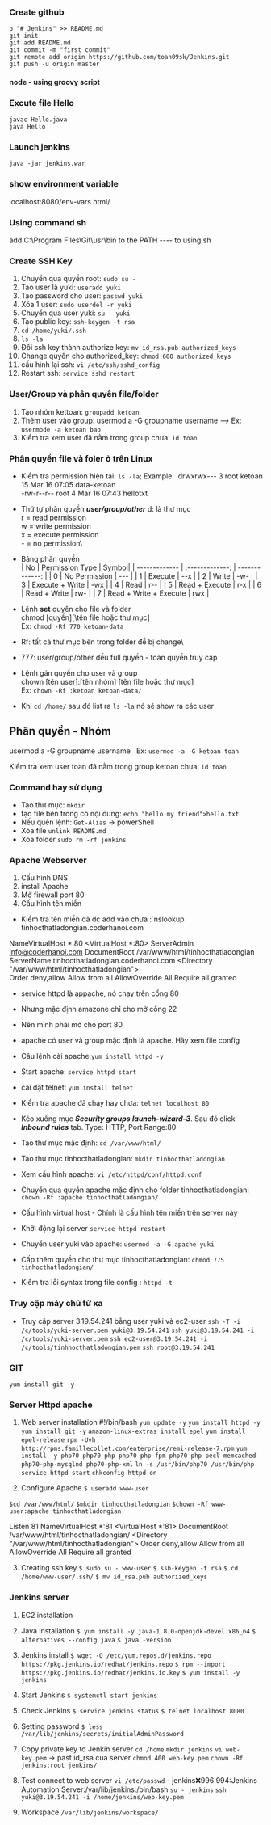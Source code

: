 ### Create github
```
o "# Jenkins" >> README.md
git init
git add README.md
git commit -m "first commit"
git remote add origin https://github.com/toan09sk/Jenkins.git
git push -u origin master
```
#### node - using groovy script

### Excute file Hello
```
javac Hello.java
java Hello
```

### Launch jenkins
`java -jar jenkins.war`

### show environment variable
localhost:8080/env-vars.html/

### Using command sh
add C:\Program Files\Git\usr\bin to the PATH ---- to using sh

### Create SSH Key
1. Chuyển qua quyền root: `sudo su -`
2. Tạo user là yuki: `useradd yuki`
3. Tạo password cho user: `passwd yuki`
4. Xóa 1 user: `sudo userdel -r yuki`
5. Chuyển qua user yuki: `su - yuki`
6. Tạo public key: `ssh-keygen -t rsa`
7. `cd /home/yuki/.ssh`
8. `ls -la`
9. Đổi ssh key thành authorize key: `mv id_rsa.pub authorized_keys`
10. Change quyền cho authorized_key: `chmod 600 authorized_keys`
11. cấu hình lại ssh: `vi /etc/ssh/sshd_config`
12. Restart ssh: `service sshd restart`

### User/Group và phân quyền file/folder
1. Tạo nhóm kettoan: `groupadd ketoan`
2. Thêm user vào group: usermod a -G groupname username --> Ex: `usermode -a ketoan bao`
3. Kiểm tra xem user đã nằm trong group chưa: `id toan`

### Phân quyền file và foler ở trên Linux
 - Kiểm tra permission hiện tại: `ls -la`\;
 Example:&nbsp;
  drwxrwx--- 3 root ketoan      15 Mar 16 07:05 data-ketoan\
  -rw-r--r-- root     4 Mar 16 07:43 hellotxt

 - Thứ tự phân quyền ***user/group/other***
 d: là thư mục\
 r = read permission\
 w = write permission\
 x = execute permission\
 \- = no permission\

 - Bảng phân quyền\
| No  | Permission Type | Symbol|
| ------------- | :-------------: | -------------: |
| 0  | No Permission  | --- |
| 1  | Execute  | --x |
| 2  | Write  | -w- |
| 3  | Execute + Write  | -wx |
| 4  | Read  | r-- |
| 5  | Read + Execute  | r-x |
| 6  | Read + Write  | rw- |
| 7  | Read + Write + Execute  | rwx |

- Lệnh **set** quyền cho file và folder\
 chmod \[quyền\][\tên file hoặc thư mục]\
 Ex: `chmod -Rf 770 ketoan-data`&nbsp;
 - Rf: tất cả thư mục bên trong folder đề bị change\
 - 777: user/group/other đều full quyền - toàn quyền truy cập
 - Lệnh gán quyền cho user và group\
 chown [tên user]:[tên nhóm] [tên file hoặc thư mục]\
 Ex: `chown -Rf :ketoan ketoan-data/`
- Khi `cd /home/` sau đó list ra `ls -la` nó sẽ show ra các user

## Phân quyền - Nhóm
usermod a -G groupname username &nbsp;
Ex: `usermod -a -G ketoan toan`

Kiểm tra xem user toan đã nằm trong group ketoan chưa: `id toan`


### Command hay sử dụng
- Tạo thư mục: `mkdir`
- tạo file bên trong có nội dung: `echo "hello my friend">hello.txt`
- Nếu quên lệnh: `Get-Alias` -> powerShell
- Xóa file `unlink README.md`
- Xóa folder `sudo rm -rf jenkins`

### Apache Webserver
1. Cấu hình DNS
2. install Apache
3. Mở firewall port 80
4. Cấu hình tên miền

- Kiểm tra tên miền đã dc add vào chưa :`nslookup tinhocthatladongian.coderhanoi.com

NameVirtualHost *:80
<VirtualHost *:80>
    ServerAdmin info@coderhanoi.com
    DocumentRoot /var/www/html/tinhocthatladongian
    ServerName tinhocthatladongian.coderhanoi.com
    <Directory "/var/www/html/tinhocthatladongian">   
        Order deny,allow
           Allow from all
           AllowOverride All
          Require all granted
   </Directory>
</VirtualHost>

- service httpd là appache, nó chạy trên cổng 80
- Nhưng mặc định amazone chỉ cho mở cổng 22
- Nên mình phải mở cho port 80
- apache có user và group mặc định là apache. Hãy xem file config

- Câu lệnh cài apache:`yum install httpd -y`
- Start apache: `service httpd start`
- cài đặt telnet: `yum install telnet`
- Kiểm tra apache đã chạy hay chưa: `telnet localhost 80`
- Kéo xuống mục ***Security groups*** ***launch-wizard-3***. Sau đó click ***Inbound rules*** tab. Type: HTTP, Port Range:80
- Tạo thư mục mặc định: `cd /var/www/html/`
- Tạo thư mục tinhocthatladongian: `mkdir tinhocthatladongian`
- Xem cấu hình apache: `vi /etc/httpd/conf/httpd.conf`
- Chuyển qua quyền apache mặc định cho folder tinhocthatladongian: `chown -Rf :apache tinhocthatladongian/`
- Cấu hình virtual host - Chính là cấu hình tên miền trên server này
- Khởi động lại server `service httpd restart`
- Chuyển user yuki vào apache: `usermod -a -G apache yuki`
- Cấp thêm quyền cho thư mục tinhocthatladongian: `chmod 775 tinhocthatladongian/`
- Kiểm tra lỗi syntax trong file config : `httpd -t`

### Truy cập máy chủ từ xa
- Truy cập server 3.19.54.241 bằng user yuki và ec2-user
`ssh -T -i /c/tools/yuki-server.pem yuki@3.19.54.241`
`ssh yuki@3.19.54.241 -i /c/tools/yuki-server.pem`
`ssh ec2-user@3.19.54.241 -i /c/tools/tinhhocthatladongian.pem`
`ssh root@3.19.54.241`


### GIT
`yum install git -y`

### Server Httpd apache
1. Web server installation
#!/bin/bash
`yum update -y`
`yum install httpd -y`
`yum install git -y`
`amazon-linux-extras install epel`
`yum install epel-release`
`rpm -Uvh http://rpms.famillecollet.com/enterprise/remi-release-7.rpm`
`yum install -y php70 php70-php php70-php-fpm php70-php-pecl-memcached php70-php-mysqlnd php70-php-xml`
`ln -s /usr/bin/php70 /usr/bin/php`
`service httpd start`
`chkconfig httpd on`


2. Configure Apache
`$ useradd www-user`

`$cd /var/www/html/`
`$mkdir tinhocthatladongian`
`$chown -Rf www-user:apache tinhocthatladongian`


Listen 81
NameVirtualHost *:81
<VirtualHost *:81>
    DocumentRoot /var/www/html/tinhocthatladongian/
    <Directory "/var/www/html/tinhocthatladongian">
      Order deny,allow
      Allow from all
      AllowOverride All
      Require all granted
   </Directory>
</VirtualHost>

3. Creating ssh key
`$ sudo su - www-user`
`$ ssh-keygen -t rsa`
`$ cd /home/www-user/.ssh/`
`$ mv id_rsa.pub authorized_keys`


### Jenkins server
1. EC2 installation
2. Java installation
`$ yum install -y java-1.8.0-openjdk-devel.x86_64`
`$ alternatives --config java`
`$ java -version`

3. Jenkins install
`$ wget -O /etc/yum.repos.d/jenkins.repo https://pkg.jenkins.io/redhat/jenkins.repo`
`$ rpm --import https://pkg.jenkins.io/redhat/jenkins.io.key`
`$ yum install -y jenkins`

4. Start Jenkins
`$ systemctl start jenkins`

5. Check Jenkins
`$ service jenkins status`
`$ telnet localhost 8080`

6. Setting password
`$ less /var/lib/jenkins/secrets/initialAdminPassword`

7. Copy private key to Jenkin server
`cd /home`
`mkdir jenkins`
`vi web-key.pem` -> past id_rsa của server
`chmod 400 web-key.pem`
`chown -Rf jenkins:root jenkins/`

8. Test connect to web server
`vi /etc/passwd` - jenkins:x:996:994:Jenkins Automation Server:/var/lib/jenkins:/bin/bash
`su - jenkins`
`ssh yuki@3.19.54.241 -i /home/jenkins/web-key.pem`

9. Workspace
 `/var/lib/jenkins/workspace/`
